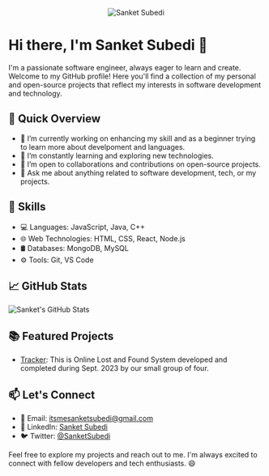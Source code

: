 <p align="center">
  <img src="https://github.com/Sanketsubedi/Sanketsubedi/raw/master/assets/profile.gif" alt="Sanket Subedi">
</p>

# Hi there, I'm Sanket Subedi 👋

I'm a passionate software engineer, always eager to learn and create. Welcome to my GitHub profile! Here you'll find a collection of my personal and open-source projects that reflect my interests in software development and technology.

## 🚀 Quick Overview

- 🔭 I’m currently working on enhancing my skill and as a beginner trying to learn more about develpoment and languages.
- 🌱 I’m constantly learning and exploring new technologies.
- 👯 I’m open to collaborations and contributions on open-source projects.
- 💬 Ask me about anything related to software development, tech, or my projects.

## 🧰 Skills

- 💻 Languages: JavaScript, Java, C++
- 🌐 Web Technologies: HTML, CSS, React, Node.js
- 🛢️ Databases: MongoDB, MySQL
- ⚙️ Tools: Git, VS Code

## 📈 GitHub Stats

![Sanket's GitHub Stats](https://github-readme-stats.vercel.app/api?username=Sanketsubedi&show_icons=true&theme=dark)


## 📚 Featured Projects

- [Tracker](https://github.com/Sanketsubedi/Tracker): This is Online Lost and Found System developed and completed during Sept. 2023 by our small group of four.

## 📫 Let's Connect

- 📧 Email: itsmesanketsubedi@gmail.com
- 💼 LinkedIn: [Sanket Subedi](https://www.linkedin.com/in/itsmesanket/)
- 🐦 Twitter: [@SanketSubedi](https://twitter.com/SUPERSTAR_YT100)

              

Feel free to explore my projects and reach out to me. I'm always excited to connect with fellow developers and tech enthusiasts. 😄
